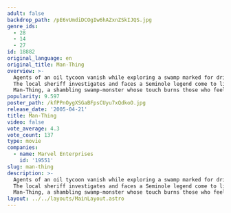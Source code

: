 ```yaml
---
adult: false
backdrop_path: /pE6vUmdiDCOgIw6hAZxnZSkIJQS.jpg
genre_ids:
  - 28
  - 14
  - 27
id: 18882
original_language: en
original_title: Man-Thing
overview: >-
  Agents of an oil tycoon vanish while exploring a swamp marked for drilling.
  The local sheriff investigates and faces a Seminole legend come to life:
  Man-Thing, a shambling swamp-monster whose touch burns those who feel fear.
popularity: 9.597
poster_path: /kfPPnOygXSGaBFpsCUyu7xQdkoO.jpg
release_date: '2005-04-21'
title: Man-Thing
video: false
vote_average: 4.3
vote_count: 137
type: movie
companies:
  - name: Marvel Enterprises
    id: '19551'
slug: man-thing
description: >-
  Agents of an oil tycoon vanish while exploring a swamp marked for drilling.
  The local sheriff investigates and faces a Seminole legend come to life:
  Man-Thing, a shambling swamp-monster whose touch burns those who feel fear.
layout: ../../layouts/MainLayout.astro
---
```


